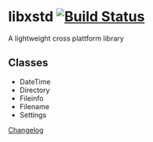 # libxstd [![Build Status](https://travis-ci.org/raldus/libxstd.svg?branch=master)](https://travis-ci.org/raldus/libxstd)
A lightweight cross plattform library

## Classes
* DateTime
* Directory
* Fileinfo
* Filename
* Settings

[Changelog](https://github.com/raldus/libxstd/blob/master/CHANGELOG.md)
